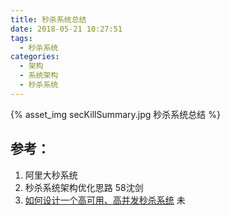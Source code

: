 ```yaml
---
title: 秒杀系统总结
date: 2018-05-21 10:27:51
tags:
  - 秒杀系统
categories: 
  - 架构
  - 系统架构
  - 秒杀系统   
---
```


<p></p>
<!-- more -->

{% asset_img secKillSummary.jpg  秒杀系统总结 %}

## 参考：

1. 阿里大秒系统
2. 秒杀系统架构优化思路 58沈剑
3. [如何设计一个高可用、高并发秒杀系统](https://mp.weixin.qq.com/s/YfHszSORHP_-W7pJA8PEcg) 未


